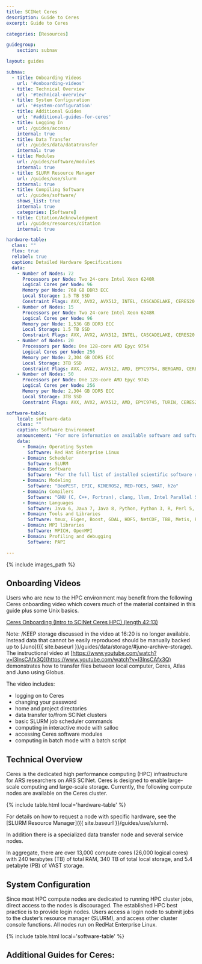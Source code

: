 ```yaml
---
title: SCINet Ceres
description: Guide to Ceres
excerpt: Guide to Ceres

categories: [Resources]

guidegroup:
    section: subnav

layout: guides

subnav:
  - title: Onboarding Videos
    url: '#onboarding-videos'
  - title: Technical Overview
    url: '#technical-overview'
  - title: System Configuration
    url: '#system-configuration'
  - title: Additional Guides
    url: '#additional-guides-for-ceres'
  - title: Logging In
    url: /guides/access/
    internal: true
  - title: Data Transfer
    url: /guides/data/datatransfer
    internal: true
  - title: Modules
    url: /guides/software/modules
    internal: true
  - title: SLURM Resource Manager
    url: /guides/use/slurm
    internal: true
  - title: Compiling Software
    url: /guides/software/
    shows_list: true
    internal: true
    categories: [Software]
  - title: Citation/Acknowledgment
    url: /guides/resources/citation
    internal: true

hardware-table:
  class: ""
  flex: true
  relabel: true
  caption: Detailed Hardware Specifications
  data:
    - Number of Nodes: 72
      Processors per Node: Two 24-core Intel Xeon 6240R
      Logical Cores per Node: 96
      Memory per Node: 768 GB DDR3 ECC
      Local Storage: 1.5 TB SSD
      Constraint Flags: AVX, AVX2, AVX512, INTEL, CASCADELAKE, CERES20
    - Number of Nodes: 15
      Processors per Node: Two 24-core Intel Xeon 6248R
      Logical Cores per Node: 96
      Memory per Node: 1,536 GB DDR3 ECC
      Local Storage: 1.5 TB SSD
      Constraint Flags: AVX, AVX2, AVX512, INTEL, CASCADELAKE, CERES20
    - Number of Nodes: 20
      Processors per Node: One 128-core AMD Epyc 9754
      Logical Cores per Node: 256
      Memory per Node: 2,304 GB DDR5 ECC
      Local Storage: 3TB SSD
      Constraint Flags: AVX, AVX2, AVX512, AMD, EPYC9754, BERGAMO, CERES24  
    - Number of Nodes: 50  
      Processors per Node: One 128-core AMD Epyc 9745
      Logical Cores per Node: 256
      Memory per Node: 2,304 GB DDR5 ECC
      Local Storage: 3TB SSD
      Constraint Flags: AVX, AVX2, AVX512, AMD, EPYC9745, TURIN, CERES25

software-table:
    local: software-data
    class: ""
    caption: Software Environment
    announcement: "For more information on available software and software installs refer to our guides on [Modules](/guides/software/modules), [Singularity Containers](/guides/software/singularity) and [Installing R, Python, and Perl Packages](/guides/software/r-perl-python)."
    data:
      - Domain: Operating System  
        Software: Red Hat Enterprise Linux
      - Domain: Scheduler
        Software: SLURM
      - Domain: Software
        Software: "For the full list of installed scientific software refer to the <a href='/guides/software/preinstalled'>Preinstalled Software List</a> page or issue the  `module spider`  command on the Ceres login node."
      - Domain: Modeling  
        Software: "BeoPEST, EPIC, KINEROS2, MED-FOES, SWAT, h2o"
      - Domain: Compilers
        Software: "GNU (C, C++, Fortran), clang, llvm, Intel Parallel Studio"
      - Domain: Languages
        Software: Java 6, Java 7, Java 8, Python, Python 3, R, Perl 5, Julia, Node
      - Domain: Tools and Libraries
        Software: tmux, Eigen, Boost, GDAL, HDF5, NetCDF, TBB, Metis, PROJ4, OpenBLAS, jemalloc
      - Domain: MPI libraries
        Software: MPICH, OpenMPI
      - Domain: Profiling and debugging
        Software: PAPI

---
```


{% include images_path %}




## Onboarding Videos
Users who are new to the HPC environment may benefit from the following Ceres onboarding video which covers much of the material contained in this guide plus some Unix basics.

[Ceres Onboarding (Intro to SCINet Ceres HPC) (length 42:13)](https://www.youtube.com/watch?v=FspDMlHaJUY)

Note: /KEEP storage discussed in the video at 16:20 is no longer available. Instead data that cannot be easily reproduced should be manually backed up to [Juno]({{ site.baseurl }}/guides/data/storage/#juno-archive-storage). The instructional video at [https://www.youtube.com/watch?v=I3lnsCAfx3Q](https://www.youtube.com/watch?v=I3lnsCAfx3Q) demonstrates how to transfer files between local computer, Ceres, Atlas and Juno using Globus.

The video includes:
- logging on to Ceres
- changing your password
- home and project directories
- data transfer to/from SCINet clusters
- basic SLURM job scheduler commands
- computing in interactive mode with salloc
- accessing Ceres software modules
- computing in batch mode with a batch script


## Technical Overview

Ceres is the dedicated high performance computing (HPC) infrastructure for ARS researchers on ARS SCINet. Ceres is designed to enable large-scale computing and large-scale storage. Currently, the following compute nodes are available on the Ceres cluster.

{% include table.html local='hardware-table' %}

For details on how to request a node with specific hardware, see the [SLURM Resource Manager]({{ site.baseurl }}/guides/use/slurm).

In addition there is a specialized data transfer node and several service nodes.

In aggregate, there are over 13,000 compute cores (26,000 logical cores) with 240 terabytes (TB) of total RAM, 340 TB of total local storage, and 5.4 petabyte (PB) of VAST storage.


## System Configuration
Since most HPC compute nodes are dedicated to running HPC cluster jobs, direct access to the nodes is discouraged. The established HPC best practice is to provide login nodes. Users access a login node to submit jobs to the cluster’s resource manager (SLURM), and access other cluster console functions. All nodes run on RedHat Enterprise Linux.

{% include table.html local='software-table' %}


## Additional Guides for Ceres:
